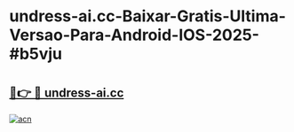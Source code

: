# undress-ai.cc-Baixar-Gratis-Ultima-Versao-Para-Android-IOS-2025-#b5vju

# <h2><a href="https://ainizakaria.my?title=undress-ai.cc&ref=24M">🔗👉 🔴 undress-ai.cc</a></h2>

[![acn](https://github.com/user-attachments/assets/0f9c940e-d8b0-45ae-aac7-cd30a18b3e1c)](https://ainizakaria.my?title=undress-ai.cc&ref=24M)

